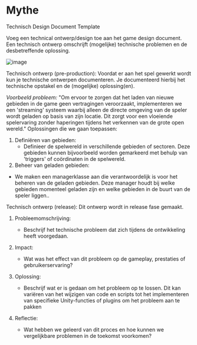 # Mythe
Technisch Design Document Template

Voeg een technical ontwerp/design toe aan het game design document. Een technisch ontwerp omschrijft (mogelijke) technische problemen en de desbetreffende oplossing. 

![image](https://github.com/k-maweb/Mythe/assets/167420754/23afce09-e0fa-4de8-aa79-388e43383860)


Technisch ontwerp (pre-production):
Voordat er aan het spel gewerkt wordt kun je technische ontwerpen documenteren. Je documenteerd hierbij het technische opstakel en de (mogelijke) oplossing(en). 

_Voorbeeld probleem:_
"Om ervoor te zorgen dat het laden van nieuwe gebieden in de game geen vertragingen veroorzaakt, implementeren we een 'streaming' systeem waarbij alleen de directe omgeving van de speler wordt
geladen op basis van zijn locatie. Dit zorgt voor een vloeiende spelervaring zonder haperingen tijdens het verkennen van de grote open wereld." Oplossingen die we gaan toepassen:
1. Definiëren van gebieden:
   - Definieer de spelwereld in verschillende gebieden of sectoren. Deze gebieden kunnen bijvoorbeeld worden gemarkeerd met behulp van 'triggers' of coördinaten in de spelwereld.
2. Beheer van geladen gebieden:
  - We maken een managerklasse aan die verantwoordelijk is voor het beheren van de geladen gebieden. Deze manager houdt bij welke gebieden momenteel geladen zijn en welke gebieden in de buurt van de speler liggen..


Technisch ontwerp (release): 
Dit ontwerp wordt in release fase gemaakt. 

1. Probleemomschrijving:
   - Beschrijf het technische probleem dat zich tijdens de ontwikkeling heeft voorgedaan.

2. Impact:
   - Wat was het effect van dit probleem op de gameplay, prestaties of gebruikerservaring?

3. Oplossing:
   - Beschrijf wat er is gedaan om het probleem op te lossen. Dit kan variëren van het wijzigen van code en scripts tot het implementeren van specifieke Unity-functies of plugins om het probleem aan te pakken

4. Reflectie:
   - Wat hebben we geleerd van dit proces en hoe kunnen we vergelijkbare problemen in de toekomst voorkomen?
